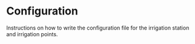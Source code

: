 # Configuration

Instructions on how to write the configuration file for the irrigation station
and irrigation points.
